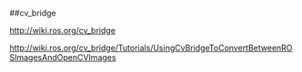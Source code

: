 ##cv_bridge

http://wiki.ros.org/cv_bridge


http://wiki.ros.org/cv_bridge/Tutorials/UsingCvBridgeToConvertBetweenROSImagesAndOpenCVImages
